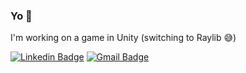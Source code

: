 ### Yo :metal:

I'm working on a game in Unity (switching to Raylib 😅)

[![Linkedin Badge](https://img.shields.io/badge/-LinkedIn-blue?style=flat-square&logo=Linkedin&logoColor=white)](https://www.linkedin.com/in/bernardosod/)
[![Gmail Badge](https://img.shields.io/badge/Gmail-D14836?style=flat-square&logo=gmail&logoColor=white)](bernardosod@gmail.com)

